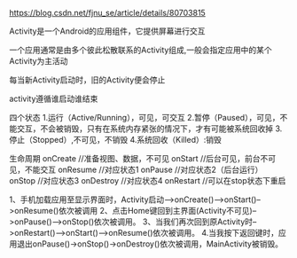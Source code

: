 
https://blog.csdn.net/fjnu_se/article/details/80703815

Activity是一个Android的应用组件，它提供屏幕进行交互

一个应用通常是由多个彼此松散联系的Activity组成,一般会指定应用中的某个Activity为主活动

每当新Activity启动时，旧的Activity便会停止

activity遵循谁启动谁结束

四个状态
1.运行（Active/Running），可见，可交互
2.暂停（Paused），可见，不能交互，不会被销毁，只有在系统内存紧张的情况下，才有可能被系统回收掉
3.停止（Stopped）,不可见，不销毁
4.系统回收（Killed）:销毁

生命周期
onCreate //准备视图、数据，不可见
onStart //后台可见，前台不可见，不能交互
onResume //对应状态1
onPause //对应状态2（后台运行）
onStop //对应状态3
onDestroy //对应状态4
onRestart //可以在stop状态下重启


1、手机加载应用至显示界面时，Activity启动–>onCreate()–>onStart()–>onResume()依次被调用
2、点击Home键回到主界面(Activity不可见)–>onPause()–>onStop()依次被调用。
3、当我们再次回到原Activity时–>onRestart()–>onStart()–>onResume()依次被调用。
4.当我按下返回键时，应用退出onPause()->onStop()->onDestroy()依次被调用，MainActivity被销毁。
